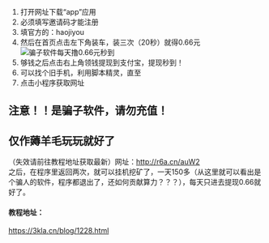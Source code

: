 1. 打开网址下载“app”应用
2. 必须填写邀请码才能注册
3. 填官方的：haojiyou
4. 然后在首页点击左下角装车，装三次（20秒）就得0.66元![骗子软件每天撸0.66元秒到](https://mmbiz.qlogo.cn/mmbiz_jpg/T2j1kJwdpLZbgzzwib6dhs5doicOU6cVUENl6z7LNYnnHicqibFqhMNz9R8E0hphSRzxE5oIgvMWwQPciayIsDbRUkA/0?wx_fmt=jpeg)
5. 够钱之后点击右上角领钱提现到支付宝，提现秒到！
6. 可以找个旧手机，利用脚本精灵，直至
7. 点击小程序获取网址

##  注意！！是骗子软件，请勿充值！

## 仅作薅羊毛玩玩就好了

（失效请前往教程地址获取最新）网址：http://r6a.cn/auW2  
之后，在程序里返回两次，就可以挂机挖矿了，一天150多（从这里就可以看出是个骗人的软件，程序都退出了，还如何贡献算力？？？），每天只进去提现0.66就好了。

#### 教程地址：
https://3kla.cn/blog/1228.html
